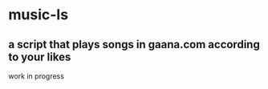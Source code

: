 
music-ls
========

a script that plays songs in gaana.com according to your likes
--------------------------------------------------------------

work in progress

